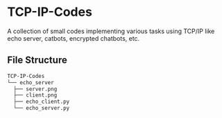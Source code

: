 # TCP-IP-Codes
A collection of small codes implementing various tasks using TCP/IP like
echo server, catbots, encrypted chatbots, etc.

## File Structure
  ```bash
  TCP-IP-Codes
  └── echo_server
    ├── server.png  
    ├── client.png
    ├── echo_client.py
    └── echo_server.py
  ```
